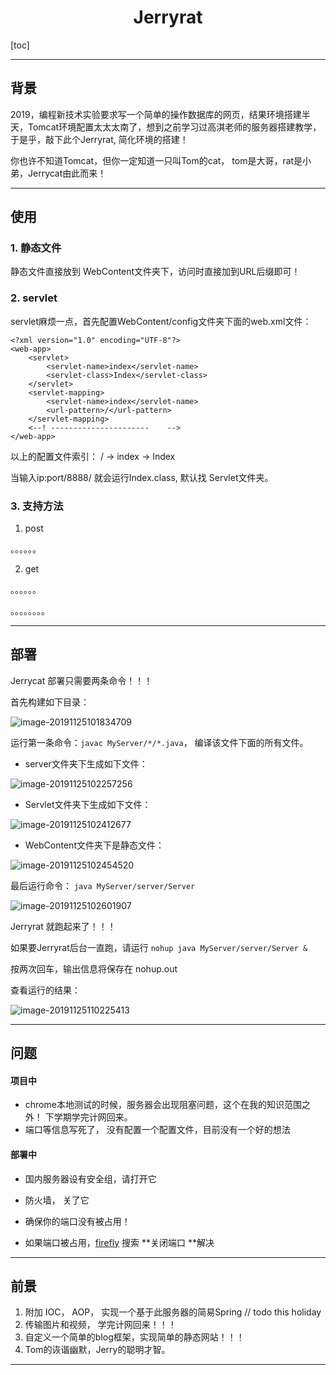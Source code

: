 # <center>Jerryrat</center>

[toc]

---



## 背景

2019，编程新技术实验要求写一个简单的操作数据库的网页，结果环境搭建半天，Tomcat环境配置太太太南了，想到之前学习过高淇老师的服务器搭建教学，于是乎，敲下此个Jerryrat, 简化环境的搭建！

你也许不知道Tomcat，但你一定知道一只叫Tom的cat， tom是大哥，rat是小弟，Jerrycat由此而来！

---






## 使用 

###  1. 静态文件

静态文件直接放到 WebContent文件夹下，访问时直接加到URL后缀即可！

### 2. servlet

servlet麻烦一点，首先配置WebContent/config文件夹下面的web.xml文件：

```
<?xml version="1.0" encoding="UTF-8"?>
<web-app>
	<servlet>
		<servlet-name>index</servlet-name>
		<servlet-class>Index</servlet-class>
	</servlet>
	<servlet-mapping>
		<servlet-name>index</servlet-name>
		<url-pattern>/</url-pattern>
	</servlet-mapping>
	<--! ----------------------    -->
</web-app>
```

以上的配置文件索引：  / -> index  -> Index    

当输入ip:port/8888/  就会运行Index.class, 默认找 Servlet文件夹。

### 3. 支持方法

1.  post 

   。。。。。。

2.  get

   。。。。。。

。。。。。。。。

---





## 部署

Jerrycat 部署只需要两条命令！！！

首先构建如下目录：

![image-20191125101834709](./images/image-20191125101834709.png)

运行第一条命令：`javac MyServer/*/*.java`， 编译该文件下面的所有文件。

- server文件夹下生成如下文件：

![image-20191125102257256](./images/image-20191125102257256.png)

- Servlet文件夹下生成如下文件：

![image-20191125102412677](./images/image-20191125102412677.png)

- WebContent文件夹下是静态文件：

![image-20191125102454520](./images/image-20191125102454520.png)

最后运行命令： `java MyServer/server/Server`

![image-20191125102601907](./images/image-20191125102601907.png)

Jerryrat 就跑起来了！！！

如果要Jerryrat后台一直跑，请运行  `nohup java MyServer/server/Server &` 

按两次回车，输出信息将保存在  nohup.out

查看运行的结果：

![image-20191125110225413](./images/image-20191125110225413.png)

---






## 问题



#### 项目中

- chrome本地测试的时候，服务器会出现阻塞问题，这个在我的知识范围之外！ 下学期学完计网回来。
- 端口等信息写死了， 没有配置一个配置文件，目前没有一个好的想法



#### 部署中

- 国内服务器设有安全组，请打开它
- 防火墙， 关了它
- 确保你的端口没有被占用！

- 如果端口被占用，[firefly](www.fireflying.top) 搜索 **关闭端口 **解决
---






## 前景

1. 附加 IOC， AOP， 实现一个基于此服务器的简易Spring  // todo  this holiday
2. 传输图片和视频， 学完计网回来！！！
3. 自定义一个简单的blog框架，实现简单的静态网站！！！
4. Tom的诙谐幽默，Jerry的聪明才智。

---
